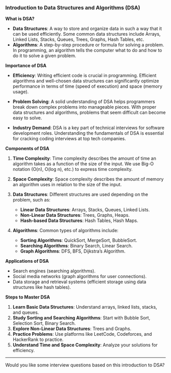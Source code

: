 ### Introduction to Data Structures and Algorithms (DSA)

**What is DSA?**

- **Data Structures**: A way to store and organize data in such a way that it can be used efficiently. Some common data structures include Arrays, Linked Lists, Stacks, Queues, Trees, Graphs, Hash Tables, etc.
- **Algorithms**: A step-by-step procedure or formula for solving a problem. In programming, an algorithm tells the computer what to do and how to do it to solve a given problem.

**Importance of DSA**

- **Efficiency**: Writing efficient code is crucial in programming. Efficient algorithms and well-chosen data structures can significantly optimize performance in terms of time (speed of execution) and space (memory usage).
- **Problem Solving**: A solid understanding of DSA helps programmers break down complex problems into manageable pieces. With proper data structures and algorithms, problems that seem difficult can become easy to solve.

- **Industry Demand**: DSA is a key part of technical interviews for software development roles. Understanding the fundamentals of DSA is essential for cracking coding interviews at top tech companies.

**Components of DSA**

1. **Time Complexity**: Time complexity describes the amount of time an algorithm takes as a function of the size of the input. We use Big-O notation (O(n), O(log n), etc.) to express time complexity.

2. **Space Complexity**: Space complexity describes the amount of memory an algorithm uses in relation to the size of the input.

3. **Data Structures**: Different structures are used depending on the problem, such as:

   - **Linear Data Structures**: Arrays, Stacks, Queues, Linked Lists.
   - **Non-Linear Data Structures**: Trees, Graphs, Heaps.
   - **Hash-based Data Structures**: Hash Tables, Hash Maps.

4. **Algorithms**: Common types of algorithms include:
   - **Sorting Algorithms**: QuickSort, MergeSort, BubbleSort.
   - **Searching Algorithms**: Binary Search, Linear Search.
   - **Graph Algorithms**: DFS, BFS, Dijkstra’s Algorithm.

**Applications of DSA**

- Search engines (searching algorithms).
- Social media networks (graph algorithms for user connections).
- Data storage and retrieval systems (efficient storage using data structures like hash tables).

**Steps to Master DSA**

1. **Learn Basic Data Structures**: Understand arrays, linked lists, stacks, and queues.
2. **Study Sorting and Searching Algorithms**: Start with Bubble Sort, Selection Sort, Binary Search.
3. **Explore Non-Linear Data Structures**: Trees and Graphs.
4. **Practice Problems**: Use platforms like LeetCode, Codeforces, and HackerRank to practice.
5. **Understand Time and Space Complexity**: Analyze your solutions for efficiency.

---

Would you like some interview questions based on this introduction to DSA?
